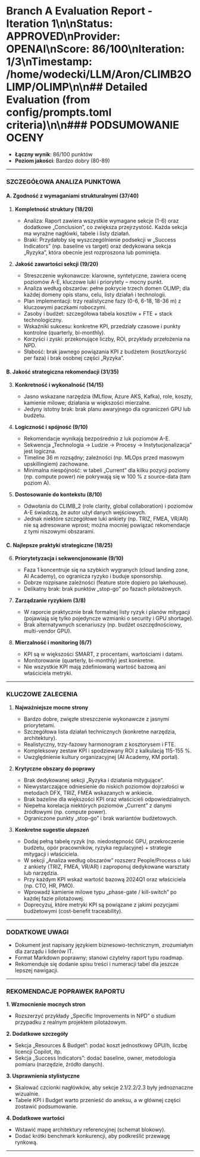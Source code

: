 # Branch A Evaluation Report - Iteration 1\n\n**Status**: APPROVED\n**Provider**: OPENAI\n**Score**: 86/100\n**Iteration**: 1/3\n**Timestamp**: /home/wodecki/LLM/Aron/CLIMB2OLIMP/OLIMP\n\n## Detailed Evaluation (from config/prompts.toml criteria)\n\n### PODSUMOWANIE OCENY
- **Łączny wynik**: 86/100 punktów  
- **Poziom jakości**: Bardzo dobry (80-89)

---

### SZCZEGÓŁOWA ANALIZA PUNKTOWA

#### A. Zgodność z wymaganiami strukturalnymi (37/40)
1. **Kompletność struktury (18/20)**
   - Analiza: Raport zawiera wszystkie wymagane sekcje (1-6) oraz dodatkowe „Conclusion”, co zwiększa przejrzystość. Każda sekcja ma wyraźne nagłówki, tabele i listy działań.  
   - Braki: Przydałoby się wyszczególnie­nie podsekcji w „Success Indicators” (np. baseline vs target) oraz dedykowana sekcja „Ryzyka”, która obecnie jest rozproszona lub pominięta.

2. **Jakość zawartości sekcji (19/20)**
   - Streszczenie wykonawcze: klarowne, syntetyczne, zawiera ocenę poziomów A-E, kluczowe luki i priorytety – mocny punkt.  
   - Analiza według obszarów: pełne pokrycie trzech domen OLIMP; dla każdej domeny opis stanu, celu, listy działań i technologii.  
   - Plan implementacji: trzy realistyczne fazy (0-6, 6-18, 18-36 m) z kluczowymi paczkami roboczymi.  
   - Zasoby i budżet: szczegółowa tabela kosztów + FTE + stack technologiczny.  
   - Wskaźniki sukcesu: konkretne KPI, przedziały czasowe i punkty kontrolne (quarterly, bi-monthly).  
   - Korzyści i zyski: przekonujące liczby, ROI, przykłady przeło­żenia na NPD.  
   - Słabość: brak jawnego powiązania KPI z budżetem (koszt/korzyść per faza) i brak osobnej części „Ryzyka”.

#### B. Jakość strategiczna rekomendacji (31/35)
3. **Konkretność i wykonalność (14/15)**
   - Jasno wskazane narzędzia (MLflow, Azure AKS, Kafka), role, koszty, kamienie milowe; działania w większości mierzalne.  
   - Jedyny istotny brak: brak planu awaryjnego dla ograniczeń GPU lub budżetu.

4. **Logiczność i spójność (9/10)**
   - Rekomendacje wynikają bezpośrednio z luk poziomów A-E.  
   - Sekwencja „Technologia → Ludzie → Procesy → Instytucjonalizacja” jest logiczna.  
   - Timeline 36 m rozsądny; zależności (np. MLOps przed masowym upskillingiem) zachowane.  
   - Minimalna niespójność: w tabeli „Current” dla kilku pozycji poziomy (np. compute power) nie pokrywają się w 100 % z source-data (tam poziom A).

5. **Dostosowanie do kontekstu (8/10)**
   - Odwołania do CLIMB_2 (role clarity, global collaboration) i poziomów A-E świadczą, że autor użył danych wejściowych.  
   - Jednak niektóre szczegółowe luki ankiety (np. TRIZ, FMEA, VR/AR) nie są adresowane wprost; można mocniej powiązać rekomendacje z tymi niszowymi obszarami.

#### C. Najlepsze praktyki strategiczne (18/25)
6. **Priorytetyzacja i sekwencjonowanie (9/10)**
   - Faza 1 koncentruje się na szybkich wygranych (cloud landing zone, AI Academy), co ogranicza ryzyko i buduje sponsorship.  
   - Dobrze rozpisane zależności (feature store dopiero po lakehouse).  
   - Delikatny brak: brak punktów „stop-go” po fazach pilotażowych.

7. **Zarządzanie ryzykiem (3/8)**
   - W raporcie praktycznie brak formalnej listy ryzyk i planów mitygacji (pojawiają się tylko pojedyncze wzmianki o security i GPU shortage).  
   - Brak alternatywnych scenariuszy (np. budżet oszczędnościowy, multi-vendor GPU).

8. **Mierzalność i monitoring (6/7)**
   - KPI są w większości SMART, z procentami, wartościami i datami.  
   - Monitorowanie (quarterly, bi-monthly) jest konkretne.  
   - Nie wszystkie KPI mają zdefiniowaną wartość bazową ani właściciela metryki.

---

### KLUCZOWE ZALECENIA
1. **Najważniejsze mocne strony**
   - Bardzo dobre, zwięzłe streszczenie wykonawcze z jasnymi priorytetami.  
   - Szczegółowa lista działań technicznych (konkretne narzędzia, architektury).  
   - Realistyczny, trzy-fazowy harmonogram z kosztorysem i FTE.  
   - Kompleksowy zestaw KPI i spodziewany ROI z kalkulacją 115-155 %.  
   - Uwzględnienie kultury organizacyjnej (AI Academy, KM portal).

2. **Krytyczne obszary do poprawy**
   - Brak dedykowanej sekcji „Ryzyka i działania mitygujące”.  
   - Niewystar­czające odniesienie do niskich poziomów dojrzałości w metodach DFX, TRIZ, FMEA wskazanych w ankiecie.  
   - Brak bazeline dla większości KPI oraz właścicieli odpowiedzial­nych.  
   - Niepełna korelacja niektórych poziomów „Current” z danymi źródłowymi (np. compute power).  
   - Ograniczone punkty „stop-go” i brak wariantów budżetowych.

3. **Konkretne sugestie ulepszeń**
   - Dodaj pełną tabelę ryzyk (np. niedostępność GPU, przekroczenie budżetu, opór pracowników, ryzyka regulacyjne) + strategie mitygacji i właściciela.  
   - W sekcji „Analiza według obszarów” rozszerz People/Process o luki z ankiety (TRIZ, FMEA, VR/AR) i zaproponuj dedykowane warsztaty lub narzędzia.  
   - Przy każdym KPI wskaż wartość bazową 2024Q1 oraz właściciela (np. CTO, HR, PMO).  
   - Wprowadź kamienie milowe typu „phase-gate / kill-switch” po każdej fazie pilotażowej.  
   - Doprecyzuj, które metryki KPI są powiązane z jakimi pozycjami budżetowymi (cost-benefit traceability).

---

### DODATKOWE UWAGI
- Dokument jest napisany językiem biznesowo-technicznym, zrozumiałym dla zarządu i liderów IT.  
- Format Markdown poprawny; stanowi czytelny raport typu roadmap.  
- Rekomenduje się dodanie spisu treści i numeracji tabel dla jeszcze lepszej nawigacji.

---

### REKOMENDACJE POPRAWEK RAPORTU

**1. Wzmocnienie mocnych stron**  
   - Rozszerzyć przykłady „Specific Improvements in NPD” o studium przypadku z realnym projektem pilotażowym.  

**2. Dodatkowe szczegóły**  
   - Sekcja „Resources & Budget”: podać koszt jednostkowy GPU/h, liczbę licencji Copilot, itp.  
   - Sekcja „Success Indicators”: dodać baseline, owner, metodologia pomiaru (narzędzie, źródło danych).

**3. Usprawnienia stylistyczne**  
   - Skalować czcionki nagłówków, aby sekcje 2.1/2.2/2.3 były jednoznaczne wizualnie.  
   - Tabele KPI i Budget warto przenieść do aneksu, a w głównej części zostawić podsumowanie.

**4. Dodatkowe wartości**  
   - Wstawić mapę architektury referencyjnej (schemat blokowy).  
   - Dodać krótki benchmark konkurencji, aby podkreślić przewagę rynkową.

---